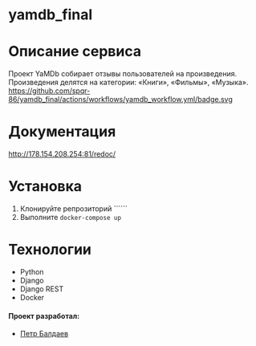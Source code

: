 # yamdb_final 
# Описание сервиса
Проект YaMDb собирает отзывы пользователей на произведения. Произведения делятся на категории: «Книги», «Фильмы», «Музыка».
https://github.com/spqr-86/yamdb_final/actions/workflows/yamdb_workflow.yml/badge.svg 

# Документация
http://178.154.208.254:81/redoc/

# Установка
1. Клонируйте репрозиторий ``````
2. Выполните ```docker-compose up```

# Технологии
* Python
* Django
* Django REST
* Docker

#### Проект разработал:
* [Петр Балдаев](https://github.com/spqr-86)
